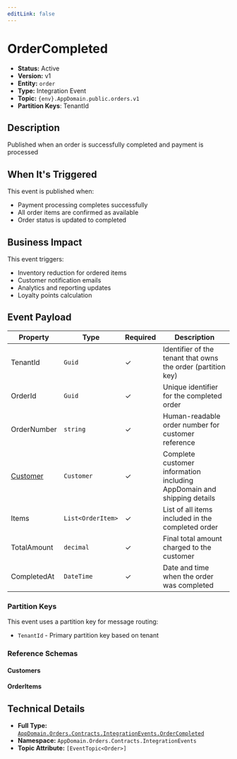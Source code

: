 ```yaml
---
editLink: false
---
```


# OrderCompleted

-   **Status:** Active
-   **Version:** v1
-   **Entity:** `order`
-   **Type:** Integration Event
-   **Topic:** `{env}.AppDomain.public.orders.v1`
-   **Partition Keys**: TenantId

## Description

Published when an order is successfully completed and payment is processed

## When It's Triggered

This event is published when:

-   Payment processing completes successfully
-   All order items are confirmed as available
-   Order status is updated to completed

## Business Impact

This event triggers:

-   Inventory reduction for ordered items
-   Customer notification emails
-   Analytics and reporting updates
-   Loyalty points calculation

## Event Payload

| Property                                                            | Type              | Required | Description                                                            |
| ------------------------------------------------------------------- | ----------------- | -------- | ---------------------------------------------------------------------- |
| TenantId                                                            | `Guid`            | ✓        | Identifier of the tenant that owns the order (partition key)           |
| OrderId                                                             | `Guid`            | ✓        | Unique identifier for the completed order                              |
| OrderNumber                                                         | `string`          | ✓        | Human-readable order number for customer reference                     |
| [Customer](./schemas/AppDomain.Orders.Contracts.Models.Customer.md) | `Customer`        | ✓        | Complete customer information including AppDomain and shipping details |
| Items                                                               | `List<OrderItem>` | ✓        | List of all items included in the completed order                      |
| TotalAmount                                                         | `decimal`         | ✓        | Final total amount charged to the customer                             |
| CompletedAt                                                         | `DateTime`        | ✓        | Date and time when the order was completed                             |

### Partition Keys

This event uses a partition key for message routing:

-   `TenantId` - Primary partition key based on tenant

### Reference Schemas

#### Customers

<!--@include: ./schemas/AppDomain.Orders.Contracts.Models.Customer.md#schema-->

#### OrderItems

<!--@include: ./schemas/AppDomain.Orders.Contracts.Models.OrderItem.md#schema-->

## Technical Details

-   **Full Type:** [`AppDomain.Orders.Contracts.IntegrationEvents.OrderCompleted`](https://[github.url.from.config.com]/AppDomain/Orders/Contracts/IntegrationEvents/OrderCompleted.cs)
-   **Namespace:** `AppDomain.Orders.Contracts.IntegrationEvents`
-   **Topic Attribute:** `[EventTopic<Order>]`
